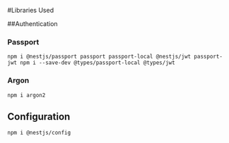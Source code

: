 #Libraries Used

##Authentication

### Passport
`
npm i @nestjs/passport passport passport-local @nestjs/jwt passport-jwt
npm i --save-dev @types/passport-local @types/jwt
`
### Argon
`
npm i argon2
`

## Configuration
`
npm i @nestjs/config
`
